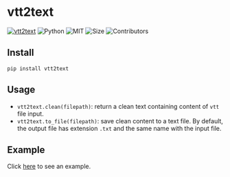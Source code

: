 # vtt2text

[![vtt2text](https://img.shields.io/badge/repo-vtt2text-brightgreen)](https://github.com/vuanhtuan1012/vtt2text)
![Python](https://img.shields.io/badge/Python-3.6-blue.svg)
![MIT](https://img.shields.io/badge/license-MIT-important.svg)
![Size](https://img.shields.io/github/repo-size/vuanhtuan1012/vtt2text.svg)
![Contributors](https://img.shields.io/github/contributors/vuanhtuan1012/vtt2text.svg)

## Install

```
pip install vtt2text
```

## Usage

- `vtt2text.clean(filepath)`: return a clean text containing content of `vtt` file input.
- `vtt2text.to_file(filepath)`: save clean content to a text file. By default, the output file has extension `.txt` and the same name with the input file.

## Example

Click [here](https://github.com/vuanhtuan1012/vtt2text/blob/main/test.py) to see an example.